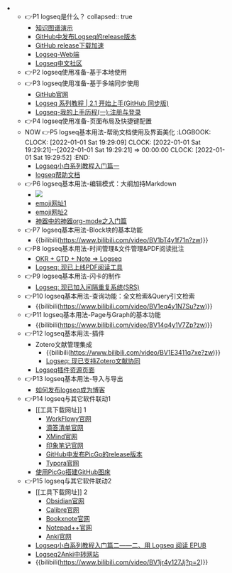 -
	- 👉P1 logseq是什么？
	  collapsed:: true
		- [知识图谱演示](https://xutuan.vercel.app/#/page/logseq%E4%BD%BF%E7%94%A8%E7%BB%8F%E9%AA%8C%E5%88%86%E4%BA%AB)
		- [GitHub中发布Logseq的release版本](https://github.com/logseq/logseq/releases)
		- [GitHub release下载加速](https://d.serctl.com/)
		- [Logseq-Web端](https://logseq.com/#/)
		- [Logseq中文社区](https://cn.logseq.com/)
	- 👉P2 logseq使用准备-基于本地使用
	- 👉P3 logseq使用准备-基于多端同步使用
		- [GitHub官网](https://github.com/)
		- [Logseq 系列教程 | 2.1 开始上手(GitHub 同步版)](https://zhuanlan.zhihu.com/p/370564366)
		- [Logseq-我的上手历程(一):注册与登录](https://zhuanlan.zhihu.com/p/349944337/)
	- 👉P4 logseq使用准备-页面布局及快捷键配置
	- NOW 👉P5 logseq基本用法-帮助文档使用及界面美化
	  :LOGBOOK:
	  CLOCK: [2022-01-01 Sat 19:29:09]
	  CLOCK: [2022-01-01 Sat 19:29:21]--[2022-01-01 Sat 19:29:21] =>  00:00:00
	  CLOCK: [2022-01-01 Sat 19:29:52]
	  :END:
		- [Logseq小白系列教程入门篇一](https://zhuanlan.zhihu.com/p/343854552)
		- [logseq帮助文档](https://logseq.github.io/#/page/Contents)
	- 👉P6 logseq基本用法-编辑模式：大纲加持Markdown
		- ![](https://cdn.jsdelivr.net/gh/springrain1/image/img/Logseq_Outline_of_operation.png)
		- [emoji网址1](https://emojipedia.org/)
		- [emoji网址2](https://emojiwiz.com/zh/)
		- [神器中的神器org-mode之入门篇](https://www.cnblogs.com/qlwy/archive/2012/06/15/2551034.html)
	- 👉P7 logseq基本用法-Block块的基本功能
		- {{bilibili(https://www.bilibili.com/video/BV1bT4y1f71n?zw)}}
	- 👉P8 logseq基本用法-时间管理&文件管理&PDF阅读批注
		- [OKR + GTD + Note => Logseq](https://zhuanlan.zhihu.com/p/369386414)
		- [Logseq: 现已上线PDF阅读工具](https://zhuanlan.zhihu.com/p/397352305)
	- 👉P9 logseq基本用法-闪卡的制作
		- [Logseq: 现已加入间隔重复系统(SRS)](https://zhuanlan.zhihu.com/p/392408529)
	- 👉P10 logseq基本用法-查询功能：全文检索&Query引文检索
		- {{bilibili(https://www.bilibili.com/video/BV1eq4y1N7Su?zw)}}
	- 👉P11 logseq基本用法-Page与Graph的基本功能
		- {{bilibili(https://www.bilibili.com/video/BV14q4y1V7Zp?zw)}}
	- 👉P12 logseq基本用法-插件
		- Zotero文献管理集成
			- {{bilibili(https://www.bilibili.com/video/BV1E3411q7xe?zw)}}
			- [Logseq: 现已支持Zotero文献协同](https://zhuanlan.zhihu.com/p/395008689)
		- [Logseq插件资源页面](https://github.com/logseq/awesome-logseq)
	- 👉P13 logseq基本用法-导入与导出
		- [如何发布logseq成为博客](https://zhuanlan.zhihu.com/p/344165645)
	- 👉P14 logseq与其它软件联动1
		- [[工具下载网址]] 1
			- [WorkFlowy官网](https://workflowy.com/)
			- [滴答清单官网](https://www.dida365.com/)
			- [XMind官网](https://www.xmind.cn/)
			- [印象笔记官网](https://www.yinxiang.com/)
			- [GitHub中发布PicGo的release版本](https://github.com/Molunerfinn/PicGo/releases)
			- [Typora官网](https://www.typora.io/)
		- [使用PicGo搭建GitHub图床](https://blog.csdn.net/weixin_42875245/article/details/108654079)
	- 👉P15 logseq与其它软件联动2
		- [[工具下载网址]] 2
			- [Obsidian官网](https://obsidian.md/)
			- [Calibre官网](https://calibre-ebook.com/zh_CN/download)
			- [Bookxnote官网](http://www.bookxnote.com/)
			- [Notepad++官网](http://www.notepadplus.com.cn/)
			- [Anki官网](https://apps.ankiweb.net/)
		- [Logseq小白系列教程入门篇二——二、用 Logseq 阅读 EPUB](https://zhuanlan.zhihu.com/p/405764984)
		- [Logseq2Anki中转网站](https://hintsnet.com/tools/roam2anki/index.html)
		- {{bilibili(https://www.bilibili.com/video/BV1jr4y127Jj?p=2)}}